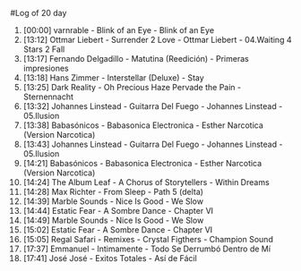 #Log of 20 day

1. [00:00] varnrable - Blink of an Eye - Blink of an Eye
1. [13:12] Ottmar Liebert - Surrender 2 Love - Ottmar Liebert - 04.Waiting 4 Stars 2 Fall
1. [13:17] Fernando Delgadillo - Matutina (Reedición) - Primeras impresiones
1. [13:18] Hans Zimmer - Interstellar (Deluxe) - Stay
1. [13:25] Dark Reality - Oh Precious Haze Pervade the Pain - Sternennacht
1. [13:32] Johannes Linstead - Guitarra Del Fuego - Johannes Linstead - 05.Ilusion
1. [13:38] Babasónicos - Babasonica Electronica - Esther Narcotica (Version Narcotica)
1. [13:43] Johannes Linstead - Guitarra Del Fuego - Johannes Linstead - 05.Ilusion
1. [14:21] Babasónicos - Babasonica Electronica - Esther Narcotica (Version Narcotica)
1. [14:24] The Album Leaf - A Chorus of Storytellers - Within Dreams
1. [14:28] Max Richter - From Sleep - Path 5 (delta)
1. [14:39] Marble Sounds - Nice Is Good - We Slow
1. [14:44] Estatic Fear - A Sombre Dance - Chapter VI
1. [14:49] Marble Sounds - Nice Is Good - We Slow
1. [15:02] Estatic Fear - A Sombre Dance - Chapter VI
1. [15:05] Regal Safari - Remixes - Crystal Figthers - Champion Sound
1. [17:37] Emmanuel - Intimamente - Todo Se Derrumbó Dentro de Mí
1. [17:41] José José - Exitos Totales - Así de Fácil
